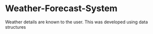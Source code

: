 # Weather-Forecast-System
Weather details are known to the user. This was developed using data structures
